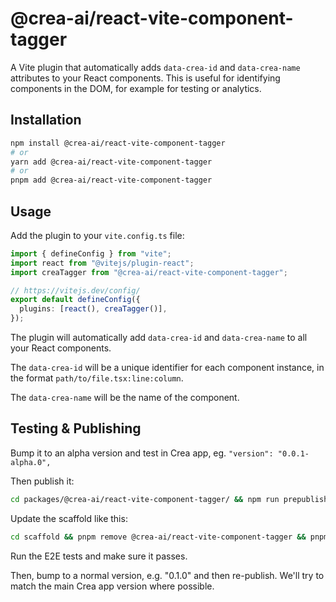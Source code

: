 # @crea-ai/react-vite-component-tagger

A Vite plugin that automatically adds `data-crea-id` and `data-crea-name` attributes to your React components. This is useful for identifying components in the DOM, for example for testing or analytics.

## Installation

```bash
npm install @crea-ai/react-vite-component-tagger
# or
yarn add @crea-ai/react-vite-component-tagger
# or
pnpm add @crea-ai/react-vite-component-tagger
```

## Usage

Add the plugin to your `vite.config.ts` file:

```ts
import { defineConfig } from "vite";
import react from "@vitejs/plugin-react";
import creaTagger from "@crea-ai/react-vite-component-tagger";

// https://vitejs.dev/config/
export default defineConfig({
  plugins: [react(), creaTagger()],
});
```

The plugin will automatically add `data-crea-id` and `data-crea-name` to all your React components.

The `data-crea-id` will be a unique identifier for each component instance, in the format `path/to/file.tsx:line:column`.

The `data-crea-name` will be the name of the component.

## Testing & Publishing

Bump it to an alpha version and test in Crea app, eg. `"version": "0.0.1-alpha.0",`

Then publish it:

```sh
cd packages/@crea-ai/react-vite-component-tagger/ && npm run prepublishOnly && npm publish
```

Update the scaffold like this:

```sh
cd scaffold && pnpm remove @crea-ai/react-vite-component-tagger && pnpm add -D @crea-ai/react-vite-component-tagger
```

Run the E2E tests and make sure it passes.

Then, bump to a normal version, e.g. "0.1.0" and then re-publish. We'll try to match the main Crea app version where possible.
